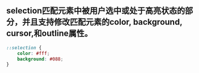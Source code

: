 ## selection匹配元素中被用户选中或处于高亮状态的部分，并且支持修改匹配元素的color, background, cursor,和outline属性。
```css
::selection {
    color: #fff;
    background: #088;
}
```
